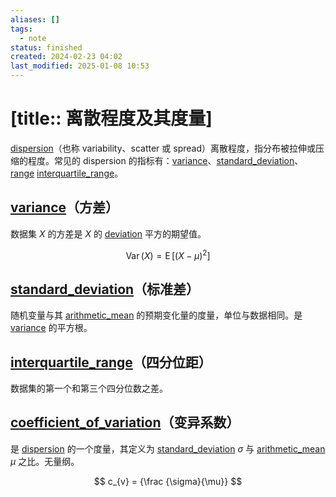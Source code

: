 ```yaml
---
aliases: []
tags:
  - note
status: finished
created: 2024-02-23 04:02
last_modified: 2025-01-08 10:53
---
```


# [title:: 离散程度及其度量]

[dispersion](dispersion)（也称 variability、scatter 或 spread）离散程度，指分布被拉伸或压缩的程度。常见的 dispersion 的指标有：[variance](variance)、[standard_deviation](standard_deviation)、[range](../concepts/range.md) [interquartile_range](interquartile_range)。

## [variance](variance)（方差）

数据集 $X$ 的方差是 $X$ 的 [deviation](deviation) 平方的期望值。

$$
\displaystyle \operatorname {Var} (X)=\operatorname {E} \left[(X-\mu )^{2}\right]
$$

## [standard_deviation](standard_deviation.md)（标准差）

随机变量与其 [arithmetic_mean](arithmetic_mean.md) 的预期变化量的度量，单位与数据相同。是 [variance](variance.md) 的平方根。

## [interquartile_range](interquartile_range)（四分位距）

数据集的第一个和第三个四分位数之差。

## [coefficient_of_variation](coefficient_of_variation)（变异系数）

是 [dispersion](dispersion) 的一个度量，其定义为 [standard_deviation](standard_deviation.md) $\sigma$ 与 [arithmetic_mean](arithmetic_mean.md) $\mu$ 之比。无量纲。

$$
c_{v} = {\frac {\sigma}{\mu}}
$$
